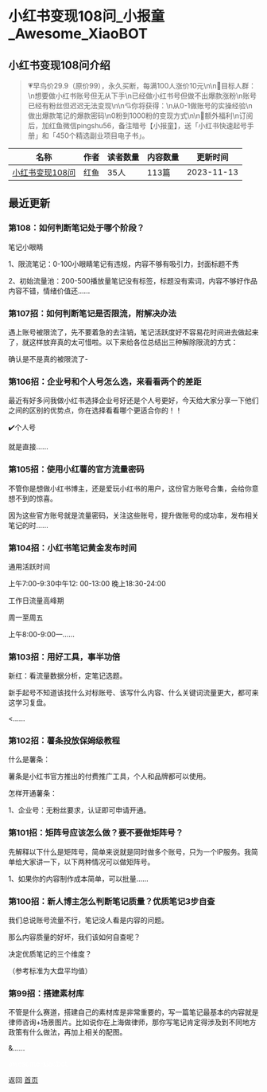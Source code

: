 # 小红书变现108问_小报童_Awesome_XiaoBOT

## 小红书变现108问介绍
> 💗早鸟价29.9（原价99），永久买断，每满100人涨价10元\n\n🍭目标人群：\n想要做小红书账号但无从下手\n已经做小红书号但做不出爆款涨粉\n账号已经有粉丝但迟迟无法变现\n\n💘你将获得：\n从0-1做账号的实操经验\n做出爆款笔记的爆款密码\n0粉到1000粉的变现方式\n\n👋额外福利\n订阅后，加红鱼微信pingshu56，备注暗号【小报童】，送「小红书快速起号手册」和「450个精选副业项目电子书」。  
  


|名称|作者|读者数量|内容数量|更新时间|
|---|---|---|---|---|
|[小红书变现108问](https://xiaobot.net/p/lp2023?refer=0b133df9-27dc-423b-8101-639049001c13)|红鱼|35人|113篇|2023-11-13|

## 最近更新
### 第108：如何判断笔记处于哪个阶段？

笔记小眼睛

1、限流笔记：0-100小眼睛笔记有违规，内容不够有吸引力，封面标题不秀

2、初始流量池：200-500播放量笔记没有标签，标题没有索词，内容不够好作品内容不错，情绪价值还......

### 第107招：如何判断笔记是否限流，附解决办法

遇上账号被限流了，先不要着急的去注销，笔记活跃度好不容易花时间进去做起来了，就这样放弃真的太可惜啦。以下来给各位总结出三种解除限流的方式：

确认是不是真的被限流了-

### 第106招：企业号和个人号怎么选，来看看两个的差距

最近有好多问我做小红书选择企业号好还是个人号更好，今天给大家分享一下他们之间的区别的优势点，你在选择看看哪个更适合你的！！



✔️个人号

就是直接......

### 第105招：使用小红薯的官方流量密码

不管你是想做小红书博主，还是爱玩小红书的用户，这份官方账号合集，会给你意想不到的惊喜。

因为这些官方账号就是流量密码，关注这些账号，提升做账号的成功率，发布相关笔记的时......

### 第104招：小红书笔记黄金发布时间

通用活跃时间

上午7:00-9:30中午12: 00-13:00 晚上18:30-24:00



工作日流量高峰期

周一至周五

上午8:00-9:00一......

### 第103招：用好工具，事半功倍

新红：看流量数据分析，定笔记选题。



新手起号不知道该找什么对标账号、该写什么内容、什么关键词流量更大，都可来这学习复盘。



<......

### 第102招：薯条投放保姆级教程

什么是薯条：

薯条是小红书官方推出的付费推广工具，个人和品牌都可以使用。

怎样开通薯条：

1、企业号：无粉丝要求，认证即可申请开通。

### 第101招：矩阵号应该怎么做？要不要做矩阵号？

先解释以下什么是矩阵号，简单来说就是同时做多个账号，只为一个IP服务。我简单给大家讲一下，以下两种情况可以做矩阵号。



1、如果你的内容制作成本简单，可以批量......

### 第100招：新人博主怎么判断笔记质量？优质笔记3步自查

我们总说账号流量不行，笔记没人看是内容的问题。

那么内容质量的好坏，我们该如何自查呢？

决定优质笔记的三个维度？

（参考标准为大盘平均值）

### 第99招：搭建素材库

不管是什么赛道，搭建自己的素材库是非常重要的，写一篇笔记最基本的内容就是律师咨询+场景图片。比如说你在上海做律师，那你写笔记肯定得涉及到不同地方政策有什么做法，再加上相关的配图。

&......


<a href="https://github.com/Reno9527/awesome-xiaobot" style="color: white; text-decoration: none;">awesome-xiaobot</a>

返回 [首页](../README.md)
